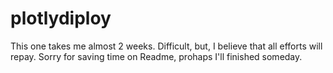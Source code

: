# plotlydiploy

This one takes me almost 2 weeks. Difficult, but, I believe that all efforts will repay. Sorry for saving time on Readme, prohaps I'll finished someday.
